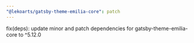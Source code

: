 ```yaml
---
"@lekoarts/gatsby-theme-emilia-core": patch
---
```


fix(deps): update minor and patch dependencies for gatsby-theme-emilia-core to ^5.12.0
